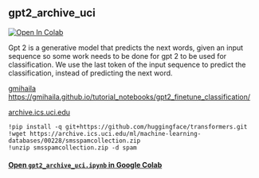 

## gpt2_archive_uci
[![Open In Colab](https://colab.research.google.com/assets/colab-badge.svg)](https://colab.research.google.com/github/eisbetterthanpi/pytorch/blob/master/gpt2_archive_uci.ipynb)

Gpt 2 is a generative model that predicts the next words, given an input sequence so some work needs to be done for gpt 2 to be used for classification.
We use the last token of the input sequence to predict the classification, instead of predicting the next word. 


[gmihaila](https://github.com/gmihaila)
https://gmihaila.github.io/tutorial_notebooks/gpt2_finetune_classification/

[archive.ics.uci.edu](https://archive.ics.uci.edu/ml/datasets/sms+spam+collection)

```
!pip install -q git+https://github.com/huggingface/transformers.git
!wget https://archive.ics.uci.edu/ml/machine-learning-databases/00228/smsspamcollection.zip
!unzip smsspamcollection.zip -d spam
```


#### [Open `gpt2_archive_uci.ipynb` in Google Colab](https://colab.research.google.com/github/eisbetterthanpi/pytorch/blob/master/gpt2_archive_uci.ipynb)



